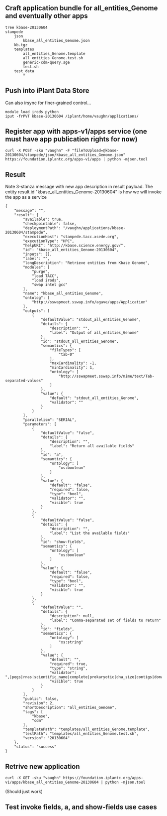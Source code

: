 ## Craft application bundle for all_entities_Genome and eventually other apps

```
tree kbase-20130604
stampede
	json
		kbase_all_entities_Genome.json
	kb.tgz
	templates
		all_entities_Genome.template
		all_entities_Genome.test.sh
		generic-cdm-query.sge
		test.sh
	test_data
		*
```

## Push into iPlant Data Store

Can also irsync for finer-grained control...

```
module load irods python
iput -frPVT kbase-20130604 /iplant/home/vaughn/applications/
```

## Register app with apps-v1/apps service (one must have app publication rights for now)

```
curl -X POST -sku "vaughn" -F "fileToUpload=@kbase-20130604/stampede/json/kbase_all_entities_Genome.json" https://foundation.iplantc.org/apps-v1/apps | python -mjson.tool
```

## Result

Note 3-stanza message with new app description in result payload. The entity result.id "kbase_all_entities_Genome-20130604" is how we will invoke the app as a service

```
{
    "message": "", 
    "result": {
        "available": true, 
        "checkpointable": false, 
        "deploymentPath": "/vaughn/applications/kbase-20130604/stampede", 
        "executionHost": "stampede.tacc.xsede.org", 
        "executionType": "HPC", 
        "helpURI": "http://kbase.science.energy.gov/", 
        "id": "kbase_all_entities_Genome-20130604", 
        "inputs": [], 
        "label": "", 
        "longDescription": "Retrieve entities from Kbase Genome", 
        "modules": [
            "purge", 
            "load TACC", 
            "load irods", 
            "swap intel gcc"
        ], 
        "name": "kbase_all_entities_Genome", 
        "ontolog": [
            "http://sswapmeet.sswap.info/agave/apps/Application"
        ], 
        "outputs": [
            {
                "defaultValue": "stdout_all_entities_Genome", 
                "details": {
                    "description": "", 
                    "label": "Output of all_entities_Genome"
                }, 
                "id": "stdout_all_entities_Genome", 
                "semantics": {
                    "fileTypes": [
                        "tab-0"
                    ], 
                    "maxCardinality": -1, 
                    "minCardinality": 1, 
                    "ontology": [
                        "http://sswapmeet.sswap.info/mime/text/Tab-separated-values"
                    ]
                }, 
                "value": {
                    "default": "stdout_all_entities_Genome", 
                    "validator": ""
                }
            }
        ], 
        "parallelism": "SERIAL", 
        "parameters": [
            {
                "defaultValue": "false", 
                "details": {
                    "description": "", 
                    "label": "Return all available fields"
                }, 
                "id": "a", 
                "semantics": {
                    "ontology": [
                        "xs:boolean"
                    ]
                }, 
                "value": {
                    "default": "false", 
                    "required": false, 
                    "type": "bool", 
                    "validator": "", 
                    "visible": true
                }
            }, 
            {
                "defaultValue": "false", 
                "details": {
                    "description": "", 
                    "label": "List the available fields"
                }, 
                "id": "show-fields", 
                "semantics": {
                    "ontology": [
                        "xs:boolean"
                    ]
                }, 
                "value": {
                    "default": "false", 
                    "required": false, 
                    "type": "bool", 
                    "validator": "", 
                    "visible": true
                }
            }, 
            {
                "defaultValue": "", 
                "details": {
                    "description": null, 
                    "label": "Comma-separated set of fields to return"
                }, 
                "id": "fields", 
                "semantics": {
                    "ontology": [
                        "xs:string"
                    ]
                }, 
                "value": {
                    "default": "", 
                    "required": true, 
                    "type": "string", 
                    "validator": ",|pegs|rnas|scientific_name|complete|prokaryotic|dna_size|contigs|domain|gc_content|phenotype|md5|source_id", 
                    "visible": true
                }
            }
        ], 
        "public": false, 
        "revision": 2, 
        "shortDescription": "all_entities_Genome", 
        "tags": [
            "kbase", 
            "cdm"
        ], 
        "templatePath": "templates/all_entities_Genome.template", 
        "testPath": "templates/all_entities_Genome.test.sh", 
        "version": "20130604"
    }, 
    "status": "success"
}
```

## Retrive new application

```
curl -X GET -sku "vaughn" https://foundation.iplantc.org/apps-v1/apps/kbase_all_entities_Genome-20130604 | python -mjson.tool
```

(Should just work)

## Test invoke fields, a, and show-fields use cases

```curl -X POST -sku "vaughn" -d "softwareName=kbase_all_entities_Genome-20130604&jobName=all_entities_Genome_fields&archive=1&requestedTime=00:20:00&fields=contigs,scientific_name" https://foundation.iplantc.org/apps-v1/job | python -mjson.tool
```
